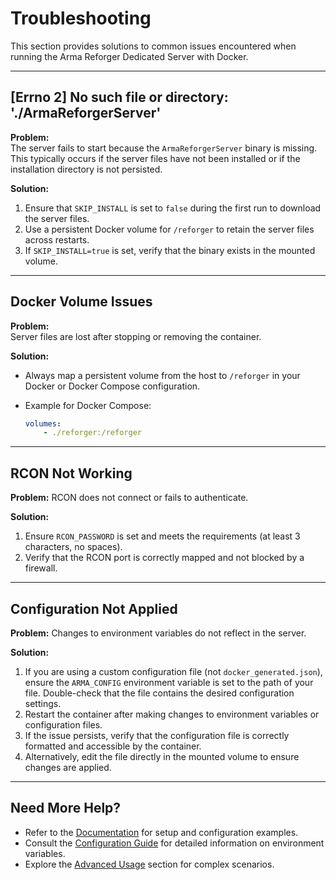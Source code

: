 # Troubleshooting

This section provides solutions to common issues encountered when running the Arma Reforger Dedicated Server with Docker.

---

## [Errno 2] No such file or directory: './ArmaReforgerServer'

**Problem:**  
The server fails to start because the `ArmaReforgerServer` binary is missing. This typically occurs if the server files have not been installed or if the installation directory is not persisted.

**Solution:**  

1. Ensure that `SKIP_INSTALL` is set to `false` during the first run to download the server files.
2. Use a persistent Docker volume for `/reforger` to retain the server files across restarts.
3. If `SKIP_INSTALL=true` is set, verify that the binary exists in the mounted volume.

---

## Docker Volume Issues

**Problem:**  
Server files are lost after stopping or removing the container.

**Solution:**  

- Always map a persistent volume from the host to `/reforger` in your Docker or Docker Compose configuration.
- Example for Docker Compose:

    ```yaml
    volumes:
        - ./reforger:/reforger
    ```

---

## RCON Not Working

**Problem:**
RCON does not connect or fails to authenticate.

**Solution:**

1. Ensure `RCON_PASSWORD` is set and meets the requirements (at least 3 characters, no spaces).
2. Verify that the RCON port is correctly mapped and not blocked by a firewall.

---

## Configuration Not Applied

**Problem:**
Changes to environment variables do not reflect in the server.

**Solution:**

1. If you are using a custom configuration file (not `docker_generated.json`), ensure the `ARMA_CONFIG` environment variable is set to the path of your file. Double-check that the file contains the desired configuration settings.
2. Restart the container after making changes to environment variables or configuration files.
3. If the issue persists, verify that the configuration file is correctly formatted and accessible by the container.
4. Alternatively, edit the file directly in the mounted volume to ensure changes are applied.

---

## Need More Help?

- Refer to the [Documentation](../index.md) for setup and configuration examples.
- Consult the [Configuration Guide](../configuration-guide/index.md) for detailed information on environment variables.
- Explore the [Advanced Usage](../advanced-usage/index.md) section for complex scenarios.
